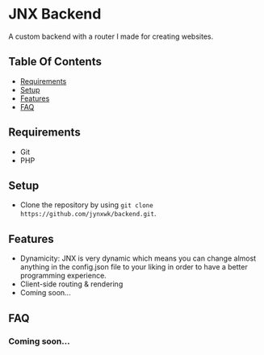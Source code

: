 # JNX Backend
A custom backend with a router I made for creating websites.
## Table Of Contents
- [Requirements](#requirements)
- [Setup](#setup)
- [Features](#features)
- [FAQ](#faq)

## Requirements 
- Git
- PHP

## Setup
- Clone the repository by using `git clone https://github.com/jynxwk/backend.git`.

## Features
- Dynamicity: JNX is very dynamic which means you can change almost anything in the config.json file to your liking in order to have a better programming experience. 
- Client-side routing & rendering
- Coming soon...

## FAQ
### Coming soon...

